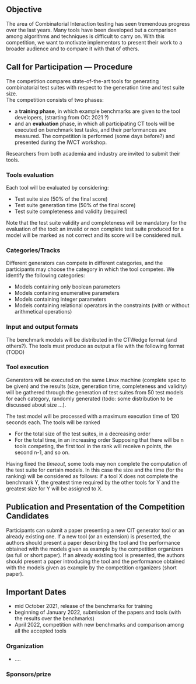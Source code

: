 ## Objective

The area of Combinatorial Interaction testing has seen tremendous progress over the last years. Many tools have been developed but a comparison among algorithms and techniques is difficult to carry on. 
With this competition, we want to motivate implementors to present their work to a broader audience and to compare it with that of others.


## Call for Participation — Procedure

The competition compares state-of-the-art tools for generating combinatorial test suites with respect to the generation time and test suite size.  
The competition consists of two phases: 
- a **training phase**, in which example benchmarks are given to the tool developers, (strarting from OCt 2021 ?)
- and an **evaluation** phase, in which all participating CT tools will be executed on benchmark test tasks, and their performances are measured. The competition is performed (some days before?) and presented during the IWCT workshop.

Researchers from both academia and industry are invited to submit their tools.

### Tools evaluation

Each tool will be evaluated by considering: 

- Test suite size (50% of the final score)
- Test suite generation time (50% of the final score)
- Test suite completeness and validity (required)

Note that the test suite validity and completeness will be mandatory for the evaluation of the tool: an invalid or non complete test suite produced for a model will be marked as not correct and its score will be considered null.

### Categories/Tracks

Different generators can compete in different categories, and the participants may choose the category in which the tool competes. We identify the following categories:
- Models containing only boolean parameters
- Models containing enumerative parameters
- Models containing integer parameters
- Models containing relational operators in the constraints (with or without arithmetical operations)

### Input and output formats

The benchmark models will be distributed in the CTWedge format (and others?). The tools must produce as output a file with the following format (TODO)

### Tool execution

Generators will be executed on the same Linux machine (complete spec to be given) and the results (size, generation time, completeness and validity) will be gathered through the generation of test suites from 50 test models for each category, randomly generated (todo: some distribution to be discussed about size ...).

The test model will be processed with a maximum execution time of 120 seconds each. 
The tools will be ranked
- For the total size of the test suites, in a decreasing order
- For the total time, in an increasing order
Supposing that there will be n tools competing, the first tool in the rank will receive n points, the second n-1, and so on.

Having fixed the *timeout*, some tools may non complete the computation of the test suite for certain models. In this case the size and the time (for the ranking) will be considered as follows: if a tool X does not complete the benchmark Y, the greatest time required by the other tools for Y and the greatest size for Y will be assigned to X.



## Publication and Presentation of the Competition Candidates

Participants can submit a paper presenting a new CIT generator tool or an already existing one. 
If a new tool (or an extension) is presented, the authors should present a paper describing the tool and the performance obtained with the models given as example by the competition organizers (as full or short paper).
If an already existing tool is presented, the authors should present a paper introducing the tool and the performance obtained with the models given as example by the competition organizers (short paper).

## Important Dates
- mid October 2021, release of the benchmarks for training 
- beginning of January 2022, submission of the papers and tools (with the results over the benchmarks)
- April 2022, competition with new benchmarks and comparison among all the accepted tools

### Organization
- ....

### Sponsors/prize


